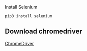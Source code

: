 Install Selenium
```
pip3 install selenium
```
  
## Download chromedriver
  <a href="https://chromedriver.chromium.org">ChromeDriver<a>
